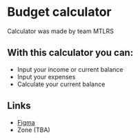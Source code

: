 # Budget calculator
Calculator was made by team MTLRS

## With this calculator you can:

- Input your income or current balance
- Input your expenses
- Calculate your current balance 

## Links
- [Figma](https://www.figma.com/file/7Cxko7Fq88QKjZIoth0hyR/Untitled?node-id=0%3A1)
- Zone (TBA)
